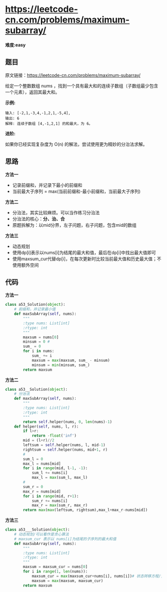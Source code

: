 # https://leetcode-cn.com/problems/maximum-subarray/
**难度:easy**
## 题目
原文链接：https://leetcode-cn.com/problems/maximum-subarray/

给定一个整数数组 nums ，找到一个具有最大和的连续子数组（子数组最少包含一个元素），返回其最大和。

**示例:**
```
输入: [-2,1,-3,4,-1,2,1,-5,4],
输出: 6
解释: 连续子数组 [4,-1,2,1] 的和最大，为 6。
```
**进阶:**

如果你已经实现复杂度为 O(n) 的解法，尝试使用更为精妙的分治法求解。



## 思路
**方法一**
* 记录前缀和，并记录下最小的前缀和
* 当前最大子序列 = max(当前前缀和-最小前缀和，当前最大子序列)

**方法二**
* 分治法，其实比较麻烦。可以当作练习分治法
* 分治法的核心：**分、治、合**
* 原题拆解为：以mid分界，左子问题，右子问题，包含mid的数组

**方法三**
* 动态规划
* 使用dp[i]表示以nums[i]为结尾的最大和值，最后在dp[i]中找出最大值即可
* 使用maxsum_cur代替dp[i]，在每次更新时比较当前最大值和历史最大值；不使用额外空间

## 代码
**方法一**
```python
class a53_Solution(object):
    # 前缀和，并记录最小值
    def maxSubArray(self, nums):
        """
        :type nums: List[int]
        :rtype: int
        """
        maxsum = nums[0]
        minsum = 0 #
        sum_ = 0
        for i in nums:
            sum_ += i
            maxsum = max(maxsum, sum_ - minsum)
            minsum = min(minsum, sum_)
        return maxsum
```
**方法二**
```python
class a53__Solution(object):
    # 分治法
    def maxSubArray(self, nums):
        """
        :type nums: List[int]
        :rtype: int
        """
        return self.helper(nums, 0, len(nums)-1)
    def helper(self, nums, l, r):
        if l>r:
            return -float('inf')
        mid = (l+r)//2
        leftsum = self.helper(nums, l, mid-1)
        rightsum = self.helper(nums, mid+1, r)
        #
        sum_l = 0
        max_l = nums[mid]
        for i in range(mid, l-1, -1):
            sum_l += nums[i]
            max_l = max(sum_l, max_l)
        #
        sum_r = 0
        max_r = nums[mid]
        for i in range(mid, r+1):
            sum_r += nums[i]
            max_r = max(sum_r, max_r)
        return max(max(leftsum, rightsum),max_l+max_r-nums[mid])
```
**方法三**
```python
class a53___Solution(object):
    # 动态规划/可以看作是贪心算法
    # maxsum_cur 表示以 nums[i]为结尾的子序列的最大和值
    def maxSubArray(self, nums):
        """
        :type nums: List[int]
        :rtype: int
        """
        maxsum = maxsum_cur = nums[0]
        for i in range(1, len(nums)):
            maxsum_cur = max(maxsum_cur+nums[i], nums[i])# 状态转移方程/贪心算法
            maxsum = max(maxsum, maxsum_cur)
        return maxsum
```
